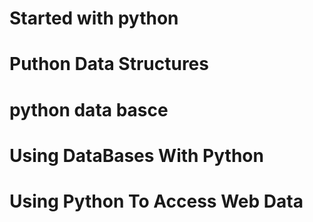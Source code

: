 # Started with python 


# Puthon Data Structures


# python data basce


# Using DataBases With Python


# Using Python To Access Web Data

